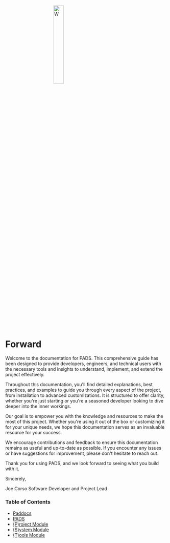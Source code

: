 <style>
  img {
    width: 25%;
    margin: 5% 30%;
  }
</style>

![W](/mnt/pics/logos/ai-padslogo1.png "PADS Logo")

# Forward
Welcome to the documentation for PADS. This comprehensive guide has been designed to provide developers, engineers, and technical users with the necessary tools and insights to understand, implement, and extend the project effectively.

Throughout this documentation, you'll find detailed explanations, best practices, and examples to guide you through every aspect of the project, from installation to advanced customizations. It is structured to offer clarity, whether you're just starting or you're a seasoned developer looking to dive deeper into the inner workings.

Our goal is to empower you with the knowledge and resources to make the most of this project. Whether you're using it out of the box or customizing it for your unique needs, we hope this documentation serves as an invaluable resource for your success.

We encourage contributions and feedback to ensure this documentation remains as useful and up-to-date as possible. If you encounter any issues or have suggestions for improvement, please don't hesitate to reach out.

Thank you for using PADS, and we look forward to seeing what you build with it.

Sincerely,

Joe Corso
Software Developer and Project Lead

### Table of Contents
  - [Paddocs](paddocs.md)
  - [PADS](pads.md)
  - [(P)roject Module](proj.md)
  - [(S)ystem Module](sys.md)
  - [(T)ools Module](tools.md)


